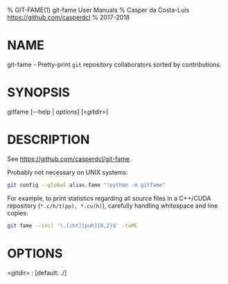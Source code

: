 % GIT-FAME(1) git-fame User Manuals
% Casper da Costa-Luis <https://github.com/casperdcl>
% 2017-2018

# NAME

git-fame - Pretty-print `git` repository collaborators sorted by contributions.

# SYNOPSIS

gitfame [--help | *options*] [<*gitdir*>]

# DESCRIPTION

See <https://github.com/casperdcl/git-fame>.

Probably not necessary on UNIX systems:

```sh
git config --global alias.fame "!python -m gitfame"
```

For example, to print statistics regarding all source files in a C++/CUDA
repository (``*.c/h/t(pp), *.cu(h)``), carefully handling whitespace and line
copies:

```sh
git fame --incl '\.[cht][puh]{0,2}$' -twMC
```

# OPTIONS

\<gitdir>
: [default: ./]
